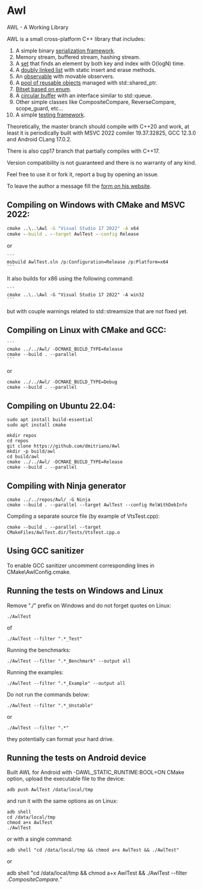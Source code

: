 # Awl
AWL - A Working Library

AWL is a small cross-platform C++ library that includes:

1. A simple binary [serialization framework](https://developernote.com/2020/02/a-simple-cpp-serialization-framework/).
2. Memory stream, buffered stream, hashing stream.
3. A [set](https://github.com/dmitriano/Awl/blob/master/Awl/VectorSet.h) that finds an element by both key and index with O(logN) time.
4. A [doubly linked list](https://github.com/dmitriano/Awl/blob/master/Awl/QuickList.h) with static insert and erase methods.
5. An [observable](https://github.com/dmitriano/Awl/blob/master/Awl/Observable.h) with movable observers.
6. A [pool of reusable objects](https://github.com/dmitriano/Awl/blob/master/Awl/ObjectPool.h) managed with std::shared_ptr.
7. [Bitset based on enum](https://github.com/dmitriano/Awl/blob/master/Awl/BitMap.h).
8. A [circular buffer](https://github.com/dmitriano/Awl/blob/master/Awl/Ring.h) with an interface similar to std::queue.
9. Other simple classes like CompositeCompare, ReverseCompare, scope_guard, etc...
10. A simple [testing framework](https://github.com/dmitriano/Awl/tree/master/Awl/Testing).

Theoretically, the master branch should compile with C++20 and work, at least it is periodically built with MSVC 2022 comiler 19.37.32825, GCC 12.3.0 and Android CLang 17.0.2.

There is also cpp17 branch that partially compiles with C++17.

Version compatibility is not guaranteed and there is no warranty of any kind.

Feel free to use it or fork it, report a bug by opening an issue.

To leave the author a message fill the [form on his website](https://developernote.com/contact/).

## Compiling on Windows with CMake and MSVC 2022:

```bat
cmake ..\..\Awl -G "Visual Studio 17 2022" -A x64
cmake --build . --target AwlTest --config Release
```

or

    ```
    msbuild AwlTest.sln /p:Configuration=Release /p:Platform=x64
    ```

It also builds for x86 using the following command:

    ```
    cmake ..\..\Awl -G "Visual Studio 17 2022" -A win32
    ```

but with couple warnings related to std::streamsize that are not fixed yet.

## Compiling on Linux with CMake and GCC:

    ```
    cmake ../../Awl/ -DCMAKE_BUILD_TYPE=Release
    cmake --build . --parallel
    ```

or

    cmake ../../Awl/ -DCMAKE_BUILD_TYPE=Debug
    cmake --build . --parallel

## Compiling on Ubuntu 22.04:

    sudo apt install build-essential
    sudo apt install cmake

    mkdir repos
    cd repos
    git clone https://github.com/dmitriano/Awl
    mkdir -p build/awl
    cd build/awl
    cmake ../../Awl/ -DCMAKE_BUILD_TYPE=Release
    cmake --build . --parallel

## Compiling with Ninja generator

    cmake ../../repos/Awl/ -G Ninja
    cmake --build . --parallel --target AwlTest --config RelWithDebInfo

Compiling a separate source file (by example of VtsTest.cpp):

    cmake --build . --parallel --target CMakeFiles/AwlTest.dir/Tests/VtsTest.cpp.o

## Using GCC sanitizer

To enable GCC sanitizer uncomment corresponding lines in CMake\AwlConfig.cmake.

## Running the tests on Windows and Linux

Remove "./" prefix on Windows and do not forget quotes on Linux:

    ./AwlTest

of

    ./AwlTest --filter ".*_Test"

Running the benchmarks:

    ./AwlTest --filter ".*_Benchmark" --output all

Running the examples:

    ./AwlTest --filter ".*_Example" --output all

Do not run the commands below:

    ./AwlTest --filter ".*_Unstable"

or

    ./AwlTest --filter ".*"

they potentially can format your hard drive.

## Running the tests on Android device

Built AWL for Android with -DAWL_STATIC_RUNTIME:BOOL=ON CMake option, upload the executable file to the device:

    adb push AwlTest /data/local/tmp

and run it with the same options as on Linux:

    adb shell
    cd /data/local/tmp
    chmod a+x AwlTest
    ./AwlTest

or with a single command:

    adb shell "cd /data/local/tmp && chmod a+x AwlTest && ./AwlTest"

or

adb shell "cd /data/local/tmp && chmod a+x AwlTest && ./AwlTest --filter .*CompositeCompare.*"
